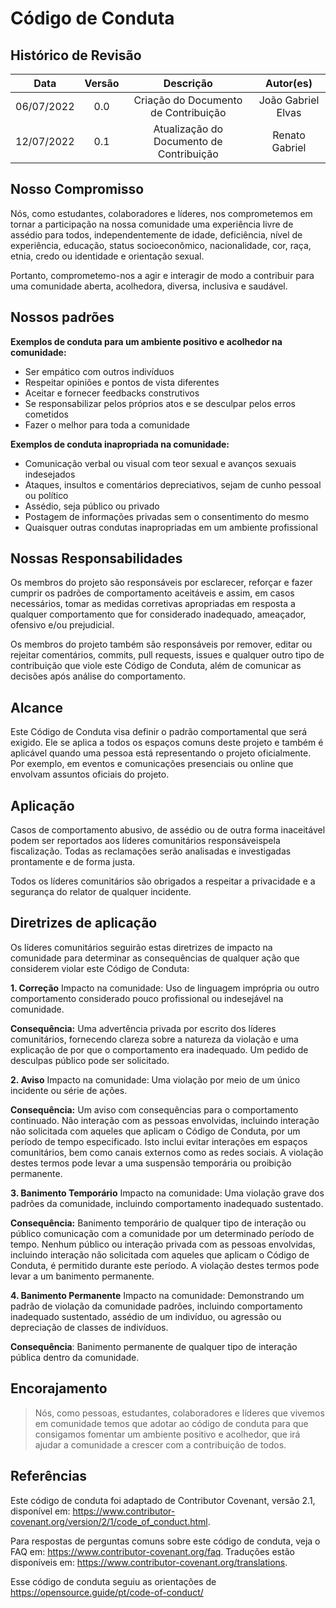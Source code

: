 # Código de Conduta

## Histórico de Revisão

| Data | Versão | Descrição | Autor(es) |
| :-: | :-: | :-: | :-: |
| 06/07/2022 | 0.0 | Criação do Documento de Contribuição | João Gabriel Elvas |
| 12/07/2022 | 0.1 | Atualização do Documento de Contribuição | Renato Gabriel |

## Nosso Compromisso
Nós, como estudantes, colaboradores e líderes, nos comprometemos em tornar a participação na nossa comunidade uma experiência livre de assédio para todos, independentemente de idade, deficiência, nível de experiência, educação, status socioeconômico, nacionalidade, cor, raça, etnia, credo ou identidade e orientação sexual.

Portanto, comprometemo-nos a agir e interagir de modo a contribuir para uma comunidade aberta, acolhedora, diversa, inclusiva e saudável.

## Nossos padrões

**Exemplos de conduta para um ambiente positivo e acolhedor na comunidade:**
- Ser empático com outros indivíduos
- Respeitar opiniões e pontos de vista diferentes
- Aceitar e fornecer feedbacks construtivos
- Se responsabilizar pelos próprios atos e se desculpar pelos erros cometidos
- Fazer o melhor para toda a comunidade

**Exemplos de conduta inapropriada na comunidade:**
- Comunicação verbal ou visual com teor sexual e avanços sexuais indesejados
- Ataques, insultos e comentários depreciativos, sejam de cunho pessoal ou político
- Assédio, seja público ou privado
- Postagem de informações privadas sem o consentimento do mesmo 
- Quaisquer outras condutas inapropriadas em um ambiente profissional

## Nossas Responsabilidades

Os membros do projeto são responsáveis ​​por esclarecer, reforçar e fazer cumprir os padrões de comportamento aceitáveis e assim, em casos necessários, tomar as medidas corretivas apropriadas em resposta a qualquer comportamento que for considerado inadequado, ameaçador, ofensivo e/ou prejudicial.

Os membros do projeto também são responsáveis por remover, editar ou rejeitar comentários, commits, pull requests, issues e qualquer outro tipo de contribuição que viole este Código de Conduta, além de comunicar as decisões após análise do comportamento.

## Alcance

Este Código de Conduta visa definir o padrão comportamental que será exigido. Ele se aplica a todos os espaços comuns deste projeto e também é aplicável quando uma pessoa está representando o projeto oficialmente. Por exemplo, em eventos e comunicações presenciais ou online que envolvam assuntos oficiais do projeto.

## Aplicação

Casos de comportamento abusivo, de assédio ou de outra forma inaceitável podem ser reportados aos líderes comunitários responsáveis ​​pela fiscalização. Todas as reclamações serão analisadas e investigadas prontamente e de forma justa.

Todos os líderes comunitários são obrigados a respeitar a privacidade e a segurança do relator de qualquer incidente.

## Diretrizes de aplicação

Os líderes comunitários seguirão estas diretrizes de impacto na comunidade para determinar as consequências de qualquer ação que considerem violar este Código de Conduta:

**1. Correção**
Impacto na comunidade: Uso de linguagem imprópria ou outro comportamento considerado pouco profissional ou indesejável na comunidade.

**Consequência:** Uma advertência privada por escrito dos líderes comunitários, fornecendo clareza sobre a natureza da violação e uma explicação de por que o comportamento era inadequado. Um pedido de desculpas público pode ser solicitado.

**2. Aviso**
Impacto na comunidade: Uma violação por meio de um único incidente ou série de ações.

**Consequência:** Um aviso com consequências para o comportamento continuado. Não interação com as pessoas envolvidas, incluindo interação não solicitada com aqueles que aplicam o Código de Conduta, por um período de tempo especificado. Isto inclui evitar interações em espaços comunitários, bem como canais externos como as redes sociais. A violação destes termos pode levar a uma suspensão temporária ou proibição permanente.

**3. Banimento Temporário**
Impacto na comunidade: Uma violação grave dos padrões da comunidade, incluindo comportamento inadequado sustentado.

**Consequência:** Banimento temporário de qualquer tipo de interação ou público comunicação com a comunidade por um determinado período de tempo. Nenhum público ou interação privada com as pessoas envolvidas, incluindo interação não solicitada com aqueles que aplicam o Código de Conduta, é permitido durante este período. A violação destes termos pode levar a um banimento permanente.

**4. Banimento Permanente**
Impacto na comunidade: Demonstrando um padrão de violação da comunidade padrões, incluindo comportamento inadequado sustentado, assédio de um indivíduo, ou agressão ou depreciação de classes de indivíduos.

**Consequência**: Banimento permanente de qualquer tipo de interação pública dentro da comunidade.

## Encorajamento 

>Nós, como pessoas, estudantes, colaboradores e líderes que vivemos em comunidade temos que adotar ao código de conduta para que consigamos fomentar um ambiente positivo e acolhedor, que irá ajudar a comunidade a crescer com a contribuição de todos. 

## Referências

Este código de conduta foi adaptado de Contributor Covenant, versão 2.1, disponível em: https://www.contributor-covenant.org/version/2/1/code_of_conduct.html.

Para respostas de perguntas comuns sobre este código de conduta, veja o FAQ em: https://www.contributor-covenant.org/faq. Traduções estão disponíveis em: https://www.contributor-covenant.org/translations.

Esse código de conduta seguiu as orientações de https://opensource.guide/pt/code-of-conduct/
